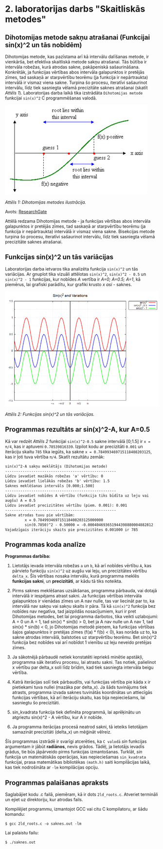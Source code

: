 # 2. laboratorijas darbs "Skaitliskās metodes"
## Dihotomijas metode sakņu atrašanai (Funkcijai sin(x)^2 un tās nobīdēm)

Dihotomijas metode, kas pazīstama arī kā intervālu dalīšanas metode, ir vienkārša, bet efektīva skaitliskā metode sakņu atrašanai. Tās būtība ir intervāla robežas, kurā atrodas sakne, pakāpeniskā sašaurināšana. Konkrētāk, ja funkcijas vērtības abos intervāla galapunktos ir pretējās zīmes, tad saskaņā ar starpvērtību teorēmu (ja funkcija ir nepārtraukta) intervālā ir vismaz viena sakne. Turpina šo procesu, iteratīvi sašaurinot intervālu, līdz tiek sasniegta vēlamā precizitāte saknes atrašanai (skatīt *Attēls 1*). Laboratorijas darba laikā tika izstrādāta `Dihotomijas metode` funkcijai `sin(x)^2` C programmēšanas valodā.

![Dihotomijas metodes ilustrācija](bildes/Bisection-method.jpg)

*Attēls 1: Dihotomijas metodes ilustrācija.*

Avots: [ResearchGate]([https://www.example.com](https://www.researchgate.net/figure/Bisection-method-This-Bisection-method-states-that-if-fx-is-continuous-which-is-defined_fig2_336638530))


Attēlā redzama Dihotomijas metode - ja funkcijas vērtības abos intervāla galapunktos ir pretējās zīmes, tad saskaņā ar starpvērtību teorēmu (ja funkcija ir nepārtraukta) intervālā ir vismaz viena sakne. Bisekcijas metode turpina šo procesu, iteratīvi sašaurinot intervālu, līdz tiek sasniegta vēlamā precizitāte saknes atrašanai.

## Funkcijas sin(x)^2 un tās variācijas

Laboratorijas darba ietvaros tika analizēta funkcija `sin(x)^2` un tās variācijas. Ar gnuplot tika vizuāli attēlotas `sin(x)^2`, `sin(x)^2 - 0.5` un `sin(x)^2 - 1` funkcijas, kur nobīdes _A_ vertība ir _A=0; A=0.5; A=1_, kā piemērus, lai grafiski parādītu, kur grafiki krusto _x asi_ - saknes.

![Funkcijas `sin(x)^2` un tās variācijas](bildes/sinkvadrats.png)

*Attēls 2: Funkcijas sin(x)^2 un tās variācijas.*

## Programmas rezultāts ar sin(x)^2-A, kur A=0.5
Kā var redzēt *Attēls 2* funkcijai `sin(x)^2-0.5` sakne intervālā [0;1.5] ir `x = π/4`, kas ir aptuveni `0.78539816339`. Izpilot kodu ar precizitāti `0.001` un iterāciju skaitu `785`  tika iegūts, ka sakne `x = 0.784993469715118408203125`, kas ir ļoti tuva vērtība `π/4`. Skatīt rezultātu zemāk:
```shell
sin(x)^2-A sakņu meklētājs (Dihotomijas metode)
---------------------------------------------------
Lūdzu ievadiet mazākās robežas 'a' vērtību: 0
Lūdzu ievadiet lielākās robežas 'b' vērtību: 1.5
Saknes meklēšanas intervāls [0.000;1.500]
---------------------------------------------------
Lūdzu ievadiet nobīdes A vērtību (funkcija tiks bīdīta uz leju vai augšu) A = 0.5
Lūdzu ievadiet precizitātes vērtību (piem. 0.001): 0.001
---------------------------------------------------
Sakne atrodas tuvu pie vērtībām: 
         x = 0.784993469715118408203125000000
         sin(0.7850)^2 - 0.50000 = -0.000404693651944398880004882812
Vajadzīgais iterāciju skaits pie precizitātes 0.001000 ir 785
```
## Programmas koda analīze

**Programmas darbība:**

1. Lietotājs ievada intervāla robežas `a` un `b`, kā arī nobīdes vērtību `A`, kas pārvieto funkciju `sin(x)^2` uz augšu vai leju, un precizitātes vērtību `delta_x`. Šīs vērtības nosaka intervālu, kurā programma meklēs **funkcijas sakni**, un **precizitāti**, ar kādu tā tiks noteikta.

2. Pirms saknes meklēšanas uzsākšanas, programma pārbauda, vai dotajā intervālā ir iespējams atrast sakni. Ja funkcijas vērtības intervāla galapunktos ir vienādas zīmes un A nav nulle, tas var liecināt par to, ka intervālā nav sakņu vai sakņu skaits ir pāra. Tā kā `sin(x)^2` funkcija bez nobīdes nav negatīva, tad jaizpildās nosacījumiem, kuri ir pret Dihotomijas metodes, bet lai programma darbotos, tika veikti uzlabojumi:
A = 0 un A = 1, tad sin(x) * sin(b) > 0, bet ja A nav nulle un A nav 1, tad sin(x) * sin(b) < 0, jo Dihotomijas metodē pieņem, ka funkcijas vērtības šajos galapunktos ir pretējas zīmes (f(a) * f(b) < 0), kas norāda uz to, ka sakne atrodas intervālā, balstoties uz starpvērtību teorēmu. Bet sin(x)^2 funkcija bez nobīdes vai arī nobīdot 1 vienību uz leju neveido pretējas zīmes.

3. Ja sākotnējā pārbaudē netiek konstatēti iepriekš minētie apstākļi, programma sāk iteratīvu procesu, lai atrastu sakni. Tas notiek, palielinot x vērtību par delta_x soli līdz brīdim, kad tiek sasniegta intervāla beigu vērtība.

4. Katrā iterācijas solī tiek pārbaudīts, vai funkcijas vērtība pie kāda x ir pietiekami tuva nullei (mazāka par delta_x). Ja šāds tuvinājums tiek atrasts, programma izvada saknes tuvinātās koordinātas un attiecīgās funkcijas vērtības, kā arī iterāciju skaitu, kas bija nepieciešams, lai sasniegtu šo precizitāti.

5. sin_kvadrata funkcija tiek definēta programmā, lai aprēķinātu un atgrieztu sin(x)^2 - A vērtību, kur A ir nobīde.

6. Ja programma iterācijas procesā neatrod sakni, tā ieteiks lietotājam samazināt precizitāti (delta_x) un mēģināt vēlreiz.

Šīs programmas izstrādē ir svarīgi atcerēties, ka `C valodā` _sin_ funkcijas argumentam ir jābūt **radiānos**, nevis grādos. Tādēļ, ja lietotājs ievadīs grādus, tie būs jāpārveido pirms funkcijas izmantošanas. Turklāt, _sin_ funkcija un matemātiskās operācijas, kas nepieciešamas `sin_kvadrata` funkcijai, prasa matemātikas bibliotēkas `(math.h)` saiti kompilācijas laikā, kas tiek nodrošināta ar `-lm` kompilācijas opciju.

## Programmas palaišanas apraksts

Saglabājiet kodu .c failā, piemēram, kā ir dots `2ld_roots.c`.
Atveriet termināli un ejiet uz direktoriju, kur atrodas fails.

Kompilējiet programmu, izmantojot GCC vai citu C kompilatoru, ar šādu komandu:
```shell
$ gcc 2ld_roots.c -o saknes.out -lm
```
Lai palaistu failu:
```shell
$ ./saknes.out
```
